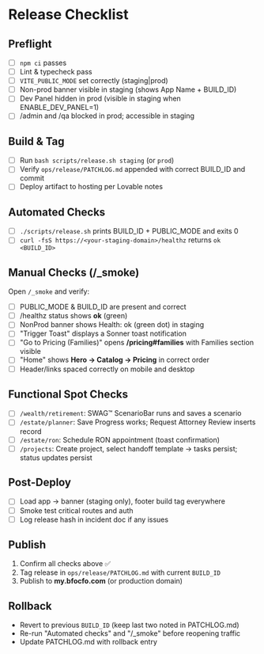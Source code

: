 # Release Checklist

## Preflight
- [ ] `npm ci` passes
- [ ] Lint & typecheck pass
- [ ] `VITE_PUBLIC_MODE` set correctly (staging|prod)
- [ ] Non-prod banner visible in staging (shows App Name + BUILD_ID)
- [ ] Dev Panel hidden in prod (visible in staging when ENABLE_DEV_PANEL=1)
- [ ] /admin and /qa blocked in prod; accessible in staging

## Build & Tag
- [ ] Run `bash scripts/release.sh staging` (or `prod`)
- [ ] Verify `ops/release/PATCHLOG.md` appended with correct BUILD_ID and commit
- [ ] Deploy artifact to hosting per Lovable notes

## Automated Checks
- [ ] `./scripts/release.sh` prints BUILD_ID + PUBLIC_MODE and exits 0
- [ ] `curl -fsS https://<your-staging-domain>/healthz` returns `ok <BUILD_ID>`

## Manual Checks (/_smoke)
Open `/_smoke` and verify:
- [ ] PUBLIC_MODE & BUILD_ID are present and correct
- [ ] /healthz status shows **ok** (green)
- [ ] NonProd banner shows Health: ok (green dot) in staging
- [ ] "Trigger Toast" displays a Sonner toast notification
- [ ] "Go to Pricing (Families)" opens **/pricing#families** with Families section visible
- [ ] "Home" shows **Hero → Catalog → Pricing** in correct order
- [ ] Header/links spaced correctly on mobile and desktop

## Functional Spot Checks
- [ ] `/wealth/retirement`: SWAG™ ScenarioBar runs and saves a scenario
- [ ] `/estate/planner`: Save Progress works; Request Attorney Review inserts record
- [ ] `/estate/ron`: Schedule RON appointment (toast confirmation)
- [ ] `/projects`: Create project, select handoff template → tasks persist; status updates persist

## Post-Deploy
- [ ] Load app → banner (staging only), footer build tag everywhere
- [ ] Smoke test critical routes and auth
- [ ] Log release hash in incident doc if any issues

## Publish
1. Confirm all checks above ✅
2. Tag release in `ops/release/PATCHLOG.md` with current `BUILD_ID`
3. Publish to **my.bfocfo.com** (or production domain)

## Rollback
- Revert to previous `BUILD_ID` (keep last two noted in PATCHLOG.md)
- Re-run "Automated checks" and "/_smoke" before reopening traffic
- Update PATCHLOG.md with rollback entry
